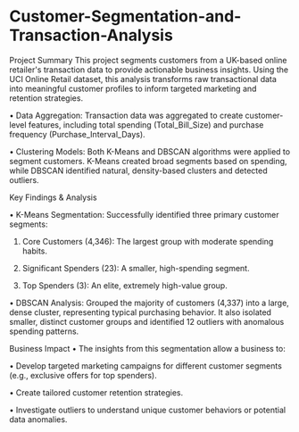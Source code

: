 # Customer-Segmentation-and-Transaction-Analysis
Project Summary
This project segments customers from a UK-based online retailer's transaction data to provide actionable business insights. Using the UCI Online Retail dataset, this analysis transforms raw transactional data into meaningful customer profiles to inform targeted marketing and retention strategies.

• Data Aggregation: Transaction data was aggregated to create customer-level features, including total spending (Total_Bill_Size) and purchase frequency   (Purchase_Interval_Days).

• Clustering Models: Both K-Means and DBSCAN algorithms were applied to segment customers. K-Means created broad segments based on spending, while DBSCAN identified natural, density-based clusters and detected outliers.

Key Findings & Analysis

• K-Means Segmentation: Successfully identified three primary customer segments:

  1. Core Customers (4,346): The largest group with moderate spending habits.

  2. Significant Spenders (23): A smaller, high-spending segment.

  3. Top Spenders (3): An elite, extremely high-value group.

• DBSCAN Analysis: Grouped the majority of customers (4,337) into a large, dense cluster, representing typical purchasing behavior. It also isolated smaller, distinct customer groups and identified 12 outliers with anomalous spending patterns.

Business Impact
• The insights from this segmentation allow a business to:

• Develop targeted marketing campaigns for different customer segments (e.g., exclusive offers for top spenders).

• Create tailored customer retention strategies.

• Investigate outliers to understand unique customer behaviors or potential data anomalies.
